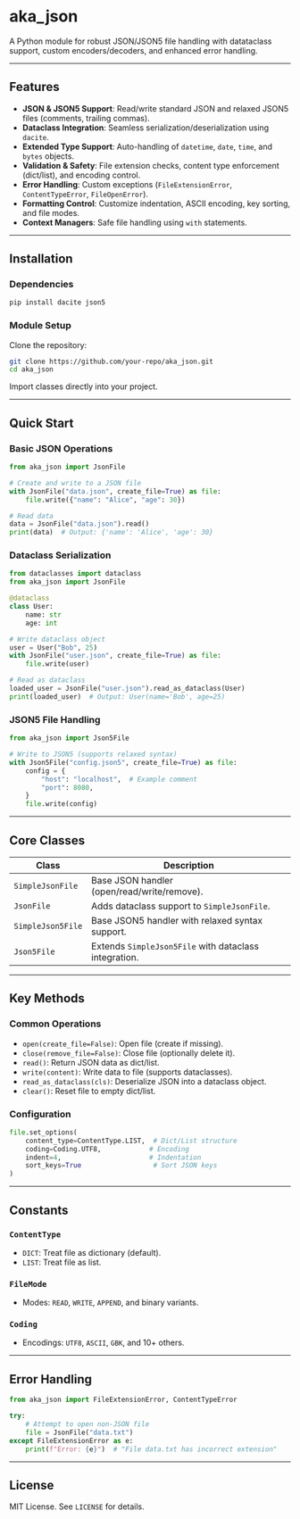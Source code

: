 # aka_json

A Python module for robust JSON/JSON5 file handling with datataсlass support, custom encoders/decoders, and enhanced error handling.

---

## Features

- **JSON & JSON5 Support**: Read/write standard JSON and relaxed JSON5 files (comments, trailing commas).
- **Dataclass Integration**: Seamless serialization/deserialization using `dacite`.
- **Extended Type Support**: Auto-handling of `datetime`, `date`, `time`, and `bytes` objects.
- **Validation & Safety**: File extension checks, content type enforcement (dict/list), and encoding control.
- **Error Handling**: Custom exceptions (`FileExtensionError`, `ContentTypeError`, `FileOpenError`).
- **Formatting Control**: Customize indentation, ASCII encoding, key sorting, and file modes.
- **Context Managers**: Safe file handling using `with` statements.

---

## Installation

### Dependencies
```bash
pip install dacite json5
```

### Module Setup
Clone the repository:
```bash
git clone https://github.com/your-repo/aka_json.git
cd aka_json
```
Import classes directly into your project.

---

## Quick Start

### Basic JSON Operations
```python
from aka_json import JsonFile

# Create and write to a JSON file
with JsonFile("data.json", create_file=True) as file:
    file.write({"name": "Alice", "age": 30})

# Read data
data = JsonFile("data.json").read()
print(data)  # Output: {'name': 'Alice', 'age': 30}
```

### Dataclass Serialization
```python
from dataclasses import dataclass
from aka_json import JsonFile

@dataclass
class User:
    name: str
    age: int

# Write dataclass object
user = User("Bob", 25)
with JsonFile("user.json", create_file=True) as file:
    file.write(user)

# Read as dataclass
loaded_user = JsonFile("user.json").read_as_dataclass(User)
print(loaded_user)  # Output: User(name='Bob', age=25)
```

### JSON5 File Handling
```python
from aka_json import Json5File

# Write to JSON5 (supports relaxed syntax)
with Json5File("config.json5", create_file=True) as file:
    config = {
        "host": "localhost",  # Example comment
        "port": 8080,
    }
    file.write(config)
```

---

## Core Classes

| Class               | Description                                                                 |
|---------------------|-----------------------------------------------------------------------------|
| `SimpleJsonFile`    | Base JSON handler (open/read/write/remove).                                 |
| `JsonFile`          | Adds dataclass support to `SimpleJsonFile`.                                 |
| `SimpleJson5File`   | Base JSON5 handler with relaxed syntax support.                             |
| `Json5File`         | Extends `SimpleJson5File` with dataclass integration.                       |

---

## Key Methods

### Common Operations
- `open(create_file=False)`: Open file (create if missing).
- `close(remove_file=False)`: Close file (optionally delete it).
- `read()`: Return JSON data as dict/list.
- `write(content)`: Write data to file (supports dataclasses).
- `read_as_dataclass(cls)`: Deserialize JSON into a dataclass object.
- `clear()`: Reset file to empty dict/list.

### Configuration
```python
file.set_options(
    content_type=ContentType.LIST,  # Dict/List structure
    coding=Coding.UTF8,            # Encoding
    indent=4,                      # Indentation
    sort_keys=True                  # Sort JSON keys
)
```

---

## Constants

### `ContentType`
- `DICT`: Treat file as dictionary (default).
- `LIST`: Treat file as list.

### `FileMode`
- Modes: `READ`, `WRITE`, `APPEND`, and binary variants.

### `Coding`
- Encodings: `UTF8`, `ASCII`, `GBK`, and 10+ others.

---

## Error Handling

```python
from aka_json import FileExtensionError, ContentTypeError

try:
    # Attempt to open non-JSON file
    file = JsonFile("data.txt")
except FileExtensionError as e:
    print(f"Error: {e}")  # "File data.txt has incorrect extension"
```

---

## License
MIT License. See `LICENSE` for details.